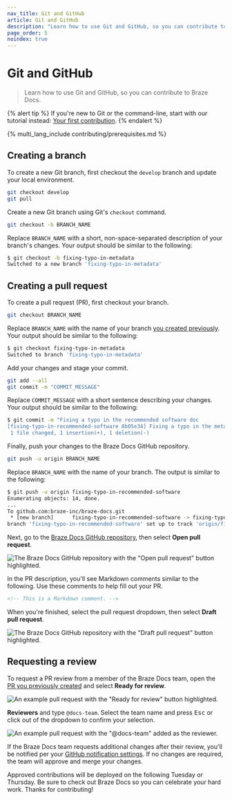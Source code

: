 ```yaml
---
nav_title: Git and GitHub
article: Git and GitHub
description: "Learn how to use Git and GitHub, so you can contribute to Braze Docs."
page_order: 5
noindex: true
---
```


# Git and GitHub

> Learn how to use Git and GitHub, so you can contribute to Braze Docs.

{% alert tip %}
If you're new to Git or the command-line, start with our tutorial instead: [Your first contribution]({{site.baseurl}}/contributing/your_first_contribution/).
{% endalert %}

{% multi_lang_include contributing/prerequisites.md %}

## Creating a branch

To create a new Git branch, first checkout the `develop` branch and update your local environment.

```bash
git checkout develop
git pull
```

Create a new Git branch using Git's `checkout` command. 

```bash
git checkout -b BRANCH_NAME
```

Replace `BRANCH_NAME` with a short, non-space-separated description of your branch's changes. Your output should be similar to the following:

```bash
$ git checkout -b fixing-typo-in-metadata
Switched to a new branch 'fixing-typo-in-metadata'
```

## Creating a pull request

To create a pull request (PR), first checkout your branch. 

```bash
git checkout BRANCH_NAME
```

Replace `BRANCH_NAME` with the name of your branch [you created previously](#creating-a-branch). Your output should be similar to the following:

```bash
$ git checkout fixing-typo-in-metadata
Switched to branch 'fixing-typo-in-metadata'
```

Add your changes and stage your commit.

```bash
git add --all
git commit -m "COMMIT_MESSAGE"
```

Replace `COMMIT_MESSAGE` with a short sentence describing your changes. Your output should be similar to the following:

```bash
$ git commit -m "Fixing a typo in the recommended software doc
[fixing-typo-in-recommended-software 8b05e34] Fixing a typo in the metadata doc.
 1 file changed, 1 insertion(+), 1 deletion(-)
```

Finally, push your changes to the Braze Docs GitHub repository.

```bash
git push -u origin BRANCH_NAME
```

Replace `BRANCH_NAME` with the name of your branch. The output is similar to the following:

```bash
$ git push -u origin fixing-typo-in-recommended-software
Enumerating objects: 14, done.
...
To github.com:braze-inc/braze-docs.git
 * [new branch]      fixing-typo-in-recommended-software -> fixing-typo-in-recommended-software
branch 'fixing-typo-in-recommended-software' set up to track 'origin/fixing-typo-in-recommended-software'.
```

Next, go to the [Braze Docs GitHub repository](https://github.com/braze-inc/braze-docs), then select **Open pull request**.

![The Braze Docs GitHub repository with the "Open pull request" button highlighted.]()

In the PR description, you'll see Markdown comments similar to the following. Use these comments to help fill out your PR.

```markdown
<!-- This is a Markdown comment. -->
```

When you're finished, select the pull request dropdown, then select **Draft pull request**.

![The Braze Docs GitHub repository with the "Draft pull request" button highlighted.]()

## Requesting a review

To request a PR review from a member of the Braze Docs team, open the [PR you previously created](#creating-a-pull-request) and select **Ready for review**.

![An example pull request with the "Ready for review" button highlighted.]()

**Reviewers** and type `@docs-team`. Select the team name and press <kbd>Esc</kbd> or click out of the dropdown to confirm your selection.

![An example pull request with the "@docs-team" added as the reviewer.]()

If the Braze Docs team requests additional changes after their review, you'll be notified per your [GitHub notification settings](https://docs.github.com/en/account-and-profile/managing-subscriptions-and-notifications-on-github/setting-up-notifications/configuring-notifications). If no changes are required, the team will approve and merge your changes.

Approved contributions will be deployed on the following Tuesday or Thursday. Be sure to check out Braze Docs so you can celebrate your hard work. Thanks for contributing!
